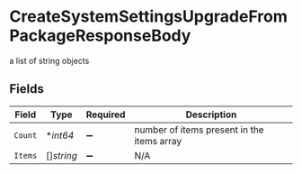 # CreateSystemSettingsUpgradeFromPackageResponseBody

a list of string objects


## Fields

| Field                                      | Type                                       | Required                                   | Description                                |
| ------------------------------------------ | ------------------------------------------ | ------------------------------------------ | ------------------------------------------ |
| `Count`                                    | **int64*                                   | :heavy_minus_sign:                         | number of items present in the items array |
| `Items`                                    | []*string*                                 | :heavy_minus_sign:                         | N/A                                        |